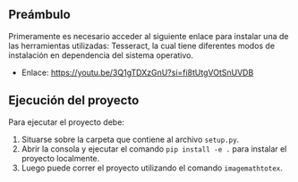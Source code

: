 ## Preámbulo
Primeramente es necesario acceder al siguiente enlace para instalar una de las herramientas utilizadas: Tesseract, la cual tiene diferentes modos de instalación en dependencia del sistema operativo.
- Enlace: https://youtu.be/3Q1gTDXzGnU?si=fi8tUtgVOtSnUVDB 

## Ejecución del proyecto
Para ejecutar el proyecto debe:
1. Situarse sobre la carpeta que contiene al archivo `setup.py`.
2. Abrir la consola y ejecutar el comando `pip install -e .` para instalar el proyecto localmente. 
3. Luego puede correr el proyecto utilizando el comando `imagemathtotex`.
